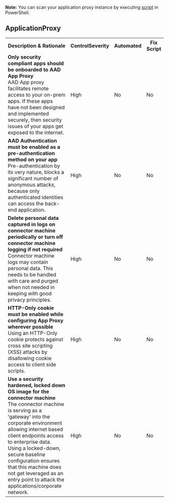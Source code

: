 **Note:** You can scan your application proxy instance by executing [script](../Feature/Scripts/ADAppProxyScanScript.ps1.txt) in PowerShell.

<!DOCTYPE html PUBLIC "-//W3C//DTD XHTML 1.0 Strict//EN"  "http://www.w3.org/TR/xhtml1/DTD/xhtml1-strict.dtd">
<html xmlns="http://www.w3.org/1999/xhtml">
<head>

</head><body>
<H2>ApplicationProxy</H2><table><tr><th>Description & Rationale</th><th>ControlSeverity</th><th>Automated</th><th>Fix Script</th></tr>
<tr><td><b>Only security compliant apps should be onboarded to AAD App Proxy</b>
<br/>AAD App proxy facilitates remote access to your on-prem apps. If these apps have not been designed and implemented securely, then security issues of your apps get exposed to the internet.</td>
<td>High</td><td>No</td><td>No</td></tr>
<tr><td><b>AAD Authentication must be enabled as a pre-authentication method on your app</b>
<br/>Pre-authentication by its very nature, blocks a significant number of anonymous attacks, because only authenticated identities can access the back-end application.</td>
<td>High</td><td>No</td><td>No</td></tr>
<tr><td><b>Delete personal data captured in logs on connector machine periodically or turn off connector machine logging if not required</b>
<br/>Connector machine logs may contain personal data. This needs to be handled with care and purged when not needed in keeping with good privacy principles.</td>
<td>High</td><td>No</td><td>No</td></tr>
<tr><td><b>HTTP-Only cookie must be enabled while configuring App Proxy wherever possible</b>
<br/>Using an HTTP-Only cookie protects against cross site scripting (XSS) attacks by disallowing cookie access to client side scripts.</td>
<td>High</td><td>No</td><td>No</td></tr>
<tr><td><b>Use a security hardened, locked down OS image for the connector machine</b>
<br/>The connector machine is serving as a 'gateway' into the corporate environment allowing internet based client endpoints access to enterprise data. Using a locked-down, secure baseline configuration ensures that this machine does not get leveraged as an entry point to attack the applications/corporate network.</td>
<td>High</td><td>No</td><td>No</td></tr>
</table>
  
 
  
</body></html>
